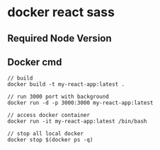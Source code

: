 # docker react sass

## Required Node Version


## Docker cmd

```
// build
docker build -t my-react-app:latest .

// run 3000 port with background
docker run -d -p 3000:3000 my-react-app:latest

// access docker container
docker run -it my-react-app:latest /bin/bash

// stop all local docker
docker stop $(docker ps -q)
```